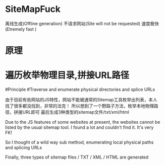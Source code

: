 # SiteMapFuck
离线生成(Offline generation) 不请求网站(Site will not be requested) 速度极快 (Etremely fast )

# 原理
# 遍历枚举物理目录,拼接URL路径
#Principle
#Traverse and enumerate physical directories and splice URLs

由于目前有些网站的JS特性，网站不能被通常的Sitemap工具枚举出列表，本人找了很多都没找到，非常的法克！
所以想到了一个野路子方法，枚举本地物理路径，拼接URL即可
最后生成3种类型的sitemap文件/txt/xml/html


Due to the JS features of some websites at present, the websites cannot be listed by the usual sitemap tool. I found a lot and couldn't find it. It's very FK!

So I thought of a wild way sub method, enumerating local physical paths and splicing URLs

Finally, three types of sitemap files / TXT / XML / HTML are generated
